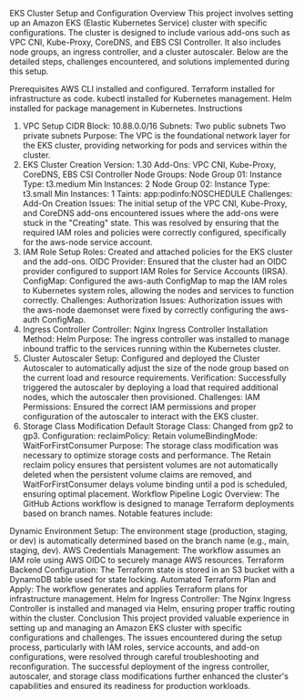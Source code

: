 EKS Cluster Setup and Configuration
Overview
This project involves setting up an Amazon EKS (Elastic Kubernetes Service) cluster with specific configurations. The cluster is designed to include various add-ons such as VPC CNI, Kube-Proxy, CoreDNS, and EBS CSI Controller. It also includes node groups, an ingress controller, and a cluster autoscaler. Below are the detailed steps, challenges encountered, and solutions implemented during this setup.

Prerequisites
AWS CLI installed and configured.
Terraform installed for infrastructure as code.
kubectl installed for Kubernetes management.
Helm installed for package management in Kubernetes.
Instructions
1. VPC Setup
CIDR Block: 10.88.0.0/16
Subnets:
Two public subnets
Two private subnets
Purpose: The VPC is the foundational network layer for the EKS cluster, providing networking for pods and services within the cluster.
2. EKS Cluster Creation
Version: 1.30
Add-Ons: VPC CNI, Kube-Proxy, CoreDNS, EBS CSI Controller
Node Groups:
Node Group 01:
Instance Type: t3.medium
Min Instances: 2
Node Group 02:
Instance Type: t3.small
Min Instances: 1
Taints: app:podinfo:NOSCHEDULE
Challenges:
Add-On Creation Issues: The initial setup of the VPC CNI, Kube-Proxy, and CoreDNS add-ons encountered issues where the add-ons were stuck in the "Creating" state. This was resolved by ensuring that the required IAM roles and policies were correctly configured, specifically for the aws-node service account.
3. IAM Role Setup
Roles: Created and attached policies for the EKS cluster and the add-ons.
OIDC Provider: Ensured that the cluster had an OIDC provider configured to support IAM Roles for Service Accounts (IRSA).
ConfigMap: Configured the aws-auth ConfigMap to map the IAM roles to Kubernetes system roles, allowing the nodes and services to function correctly.
Challenges:
Authorization Issues: Authorization issues with the aws-node daemonset were fixed by correctly configuring the aws-auth ConfigMap.
4. Ingress Controller
Controller: Nginx Ingress Controller
Installation Method: Helm
Purpose: The ingress controller was installed to manage inbound traffic to the services running within the Kubernetes cluster.
5. Cluster Autoscaler
Setup: Configured and deployed the Cluster Autoscaler to automatically adjust the size of the node group based on the current load and resource requirements.
Verification: Successfully triggered the autoscaler by deploying a load that required additional nodes, which the autoscaler then provisioned.
Challenges:
IAM Permissions: Ensured the correct IAM permissions and proper configuration of the autoscaler to interact with the EKS cluster.
6. Storage Class Modification
Default Storage Class: Changed from gp2 to gp3.
Configuration:
reclaimPolicy: Retain
volumeBindingMode: WaitForFirstConsumer
Purpose: The storage class modification was necessary to optimize storage costs and performance. The Retain reclaim policy ensures that persistent volumes are not automatically deleted when the persistent volume claims are removed, and WaitForFirstConsumer delays volume binding until a pod is scheduled, ensuring optimal placement.
Workflow Pipeline Logic
Overview:
The GitHub Actions workflow is designed to manage Terraform deployments based on branch names. Notable features include:

Dynamic Environment Setup: The environment stage (production, staging, or dev) is automatically determined based on the branch name (e.g., main, staging, dev).
AWS Credentials Management: The workflow assumes an IAM role using AWS OIDC to securely manage AWS resources.
Terraform Backend Configuration: The Terraform state is stored in an S3 bucket with a DynamoDB table used for state locking.
Automated Terraform Plan and Apply: The workflow generates and applies Terraform plans for infrastructure management.
Helm for Ingress Controller: The Nginx Ingress Controller is installed and managed via Helm, ensuring proper traffic routing within the cluster.
Conclusion
This project provided valuable experience in setting up and managing an Amazon EKS cluster with specific configurations and challenges. The issues encountered during the setup process, particularly with IAM roles, service accounts, and add-on configurations, were resolved through careful troubleshooting and reconfiguration. The successful deployment of the ingress controller, autoscaler, and storage class modifications further enhanced the cluster's capabilities and ensured its readiness for production workloads.



